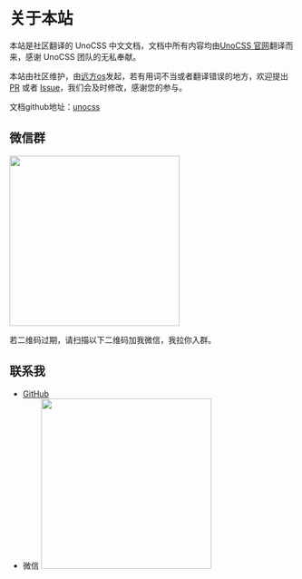 # 关于本站

本站是社区翻译的 UnoCSS 中文文档，文档中所有内容均由[UnoCSS 官网](https://unocss.org/)翻译而来，感谢 UnoCSS 团队的无私奉献。

本站由社区维护，由[远方os](https://github.com/Alfred-Skyblue)发起，若有用词不当或者翻译错误的地方，欢迎提出 [PR](https://github.com/cn-docs/unocss/pulls) 或者 [Issue](https://github.com/cn-docs/unocss/issues)，我们会及时修改，感谢您的参与。

文档github地址：[unocss](https://github.com/cn-docs/unocss)

## 微信群
 <img width="300" height="300" src="https://pub-18696240699f4d72a6461cef5f9df04c.r2.dev/we_chat_group.jpg" >

  若二维码过期，请扫描以下二维码加我微信，我拉你入群。
## 联系我

- [GitHub](https://github.com/Alfred-Skyblue)
- 微信
  <img width="300" height="300" src="/wechat.png">
